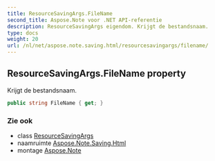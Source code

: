 ```yaml
---
title: ResourceSavingArgs.FileName
second_title: Aspose.Note voor .NET API-referentie
description: ResourceSavingArgs eigendom. Krijgt de bestandsnaam.
type: docs
weight: 20
url: /nl/net/aspose.note.saving.html/resourcesavingargs/filename/
---
```

## ResourceSavingArgs.FileName property

Krijgt de bestandsnaam.

```csharp
public string FileName { get; }
```

### Zie ook

* class [ResourceSavingArgs](../)
* naamruimte [Aspose.Note.Saving.Html](../../resourcesavingargs/)
* montage [Aspose.Note](../../../)


